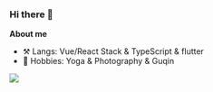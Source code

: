 ### Hi there 👋


**About me**
- ⚒️ Langs: Vue/React Stack & TypeScript & flutter
- 🎨 Hobbies: Yoga & Photography & Guqin


<div>
<img align="center" src="https://github-readme-stats.vercel.app/api/top-langs/?username=libertassss&layout=compact&theme=buefy&hide_border=true" />
</div>

